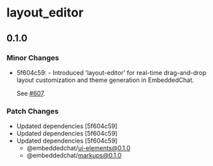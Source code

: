 # layout_editor

## 0.1.0

### Minor Changes

- 5f604c59: - Introduced 'layout-editor' for real-time drag-and-drop layout customization and theme generation in EmbeddedChat.

  See [#607](https://github.com/RocketChat/EmbeddedChat/pull/607).

### Patch Changes

- Updated dependencies [5f604c59]
- Updated dependencies [5f604c59]
- Updated dependencies [5f604c59]
  - @embeddedchat/ui-elements@0.1.0
  - @embeddedchat/markups@0.1.0
